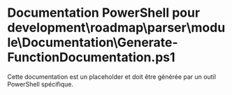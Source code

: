 # Documentation PowerShell pour development\roadmap\parser\module\Documentation\Generate-FunctionDocumentation.ps1

Cette documentation est un placeholder et doit être générée par un outil PowerShell spécifique.
